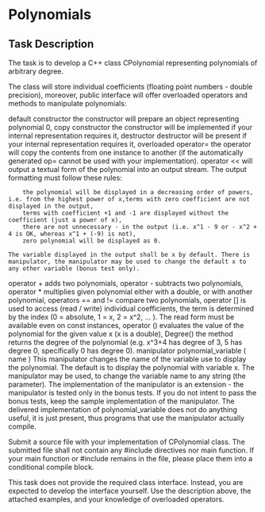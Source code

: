 # Polynomials



## Task Description

The task is to develop a C++ class CPolynomial representing polynomials of arbitrary degree.

The class will store individual coefficients (floating point numbers - double precision), moreover, public interface will offer overloaded operators and methods to manipulate polynomials:

default constructor
    the constructor will prepare an object representing polynomial 0,
copy constructor
    the constructor will be implemented if your internal representation requires it,
destructor
    destructor will be present if your internal representation requires it,
overloaded operator=
    the operator will copy the contents from one instance to another (if the automatically generated op= cannot be used with your implementation).
operator <<
    will output a textual form of the polynomial into an output stream. The output formatting must follow these rules:

        the polynomial will be displayed in a decreasing order of powers, i.e. from the highest power of x,terms with zero coefficient are not displayed in the output,
        terms with coefficient +1 and -1 are displayed without the coefficient (just a power of x),
        there are not unnecessary - in the output (i.e. x^1 - 9 or - x^2 + 4 is OK, whereas x^1 + (-9) is not),
        zero polynomial will be displayed as 0.

    The variable displayed in the output shall be x by default. There is manipulator, the manipulator may be used to change the default x to any other variable (bonus test only).

operator +
    adds two polynomials,
operator -
    subtracts two polynomials,
operator *
    multiplies given polynomial either with a double, or with another polynomial,
operators == and !=
    compare two polynomials,
operator []
    is used to access (read / write) individual coefficients, the term is determined by the index (0 = absolute, 1 = x, 2 = x^2, ... ). The read form must be available even on const instances,
operator ()
    evaluates the value of the polynomial for the given value x (x is a double),
Degree()
    the method returns the degree of the polynomial (e.g. x^3+4 has degree of 3, 5 has degree 0, specifically 0 has degree 0).
manipulator polynomial_variable ( name )
    This manipulator changes the name of the variable use to display the polynomial. The default is to display the polynomial with variable x. The manipulator may be used, to change the variable name to any string (the parameter). The implementation of the manipulator is an extension - the manipulator is tested only in the bonus tests. If you do not intent to pass the bonus tests, keep the sample implementation of the manipulator. The delivered implementation of polynomial_variable does not do anything useful, it is just present, thus programs that use the manipulator actually compile.

Submit a source file with your implementation of CPolynomial class. The submitted file shall not contain any #include directives nor main function. If your main function or #include remains in the file, please place them into a conditional compile block.

This task does not provide the required class interface. Instead, you are expected to develop the interface yourself. Use the description above, the attached examples, and your knowledge of overloaded operators.
